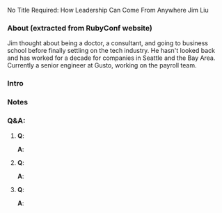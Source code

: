 No Title Required: How Leadership Can Come From Anywhere
Jim Liu

### About (extracted from RubyConf website)

Jim thought about being a doctor, a consultant, and going to business school before finally settling on the tech industry. He hasn't looked back and has worked for a decade for companies in Seattle and the Bay Area. Currently a senior engineer at Gusto, working on the payroll team.

### Intro

### Notes

### Q&A:

1. **Q**:

   **A**:

2. **Q**:

   **A**:

3. **Q**:

   **A**:
